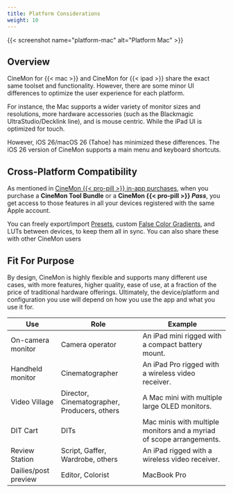 ```yaml
---
title: Platform Considerations
weight: 10
---
```


{{< screenshot name="platform-mac" alt="Platform Mac" >}}

## Overview

CineMon for {{< mac >}} and CineMon for {{< ipad >}} share the exact same toolset and functionality. However, there are some minor UI differences to optimize the user experience for each platform.

For instance, the Mac supports a wider variety of monitor sizes and resolutions, more hardware accessories (such as the Blackmagic UltraStudio/Decklink line), and is mouse centric. While the iPad UI is optimized for touch.

However, iOS 26/macOS 26 (Tahoe) has minimized these differences. The iOS 26 version of CineMon supports a main menu and keyboard shortcuts.

## Cross-Platform Compatibility

As mentioned in [CineMon {{< pro-pill >}} in-app purchases](/docs/#cinemon-pro-in-app-purchases), when you purchase a **CineMon Tool Bundle** or a **CineMon {{< pro-pill >}} *Pass***, you get access to those features in all your devices registered with the same Apple account.

You can freely export/import [Presets](/docs/presets), custom [False Color Gradients](/docs/tools/false-color), and LUTs between devices, to keep them all in sync. You can also share these with other CineMon users

## Fit For Purpose

By design, CineMon is highly flexible and supports many different use cases, with more features, higher quality, ease of use, at a fraction of the price of traditional hardware offerings. Ultimately, the device/platform and configuration you use will depend on how you use the app and what you use it for.

| Use | Role | Example |
|-----|------|---------|
| On-camera monitor | Camera operator | An iPad mini rigged with a compact battery mount. |
| Handheld monitor | Cinematographer | An iPad Pro rigged with a wireless video receiver. |
| Video Village | Director, Cinematographer, Producers, others | A Mac mini with multiple large OLED monitors. |
| DIT Cart | DITs | Mac minis with multiple monitors and a myriad of scope arrangements. |
| Review Station | Script, Gaffer, Wardrobe, others | An iPad rigged with a wireless video receiver. |
| Dailies/post preview | Editor, Colorist | MacBook Pro |
